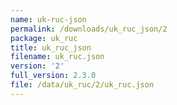 ```yaml
---
name: uk-ruc-json
permalink: /downloads/uk_ruc_json/2
package: uk_ruc
title: uk_ruc_json
filename: uk_ruc.json
version: '2'
full_version: 2.3.0
file: /data/uk_ruc/2/uk_ruc.json
---
```

